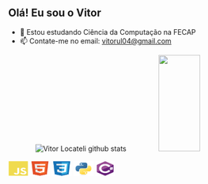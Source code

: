 ## Olá! Eu sou o Vitor

- 🌱 Estou estudando Ciência da Computação na FECAP
- 📫 Contate-me no email: vitorul04@gmail.com

<div align="center">  
  <img width="49%" height="195px" src="https://github-readme-stats.vercel.app/api?username=vitorlocateli&show_icons=true&count_private=true&hide_border=true&title_color=f0000CD&icon_color=0000CD&text_color=c9d1d9&bg_color=0d1117" alt="Vitor Locateli github stats" /> 
  <img width="41%" height="195px" src="https://github-readme-stats.vercel.app/api/top-langs/?username=vitorlocateli&layout=compact&hide_border=true&title_color=f0000CD&text_color=0000CD&bg_color=0d1117" />
</div>

<div style="display: inline_block"><br>
  <img align="center" alt="Vitor-Js" height="30" width="40" src="https://raw.githubusercontent.com/devicons/devicon/master/icons/javascript/javascript-plain.svg">
  <img align="center" alt="Vitor-HTML" height="30" width="40" src="https://raw.githubusercontent.com/devicons/devicon/master/icons/html5/html5-original.svg">
  <img align="center" alt="Vitor-CSS" height="30" width="40" src="https://raw.githubusercontent.com/devicons/devicon/master/icons/css3/css3-original.svg">
  <img align="center" alt="Vitor-Python" height="30" width="40" src="https://raw.githubusercontent.com/devicons/devicon/master/icons/python/python-original.svg">
  <img align="center" alt="Vitor-Csharp" height="30" width="40" src="https://raw.githubusercontent.com/devicons/devicon/master/icons/csharp/csharp-original.svg">
</div>

